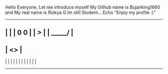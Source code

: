 Hello Everyone, Let me introduce myself 
My Github name is Bujanking1660 and My real name is Rizkya G
Im still Student...
Echo "Enjoy my profile :)"

---------------
|             |
|   0      0  |
|        >    |
|    \_____/  |
---------------
|     <>      |
---------------
|  |      |   |
  |  |     |   |
|  |      |   |
-----      -------

